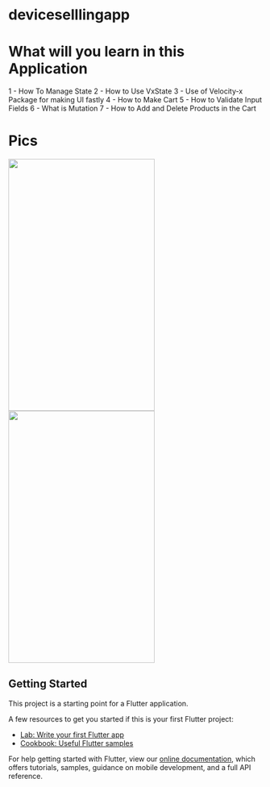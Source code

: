 # deviceselllingapp

# What will you learn in this Application

1 - How To Manage State
2 - How to Use VxState
3 - Use of Velocity-x Package for making UI fastly
4 - How to Make Cart
5 - How to Validate Input Fields
6 - What is Mutation
7 - How to Add and Delete Products in the Cart

# Pics

<img src="https://user-images.githubusercontent.com/73787635/134221092-ae863618-77a4-4676-9c2c-a2d117ef44e5.jpeg" height = 500 width = 290/>
<img src="https://user-images.githubusercontent.com/73787635/134222256-ebb3397e-b206-4866-8d6a-35c39efa8996.jpeg" height = 500 width = 290/>

## Getting Started

This project is a starting point for a Flutter application.

A few resources to get you started if this is your first Flutter project:

- [Lab: Write your first Flutter app](https://flutter.dev/docs/get-started/codelab)
- [Cookbook: Useful Flutter samples](https://flutter.dev/docs/cookbook)

For help getting started with Flutter, view our
[online documentation](https://flutter.dev/docs), which offers tutorials,
samples, guidance on mobile development, and a full API reference.
